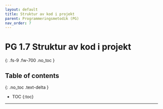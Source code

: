 ```yaml
---
layout: default
title: Struktur av kod i projekt
parent: Programmeringsmetodik (PG)
nav_order: 7
---
```


# PG 1.7 Struktur av kod i projekt
{: .fs-9 .fw-700 .no_toc }

## Table of contents
{: .no_toc .text-delta }

- TOC
{:toc}

---
